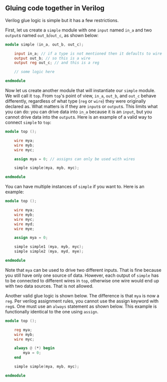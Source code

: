 ## Gluing code together in Verilog

Verilog glue logic is simple but it has a few restrictions.

First, let us create a `simple` module with one `input` named `in_a` and two `output`s named `out_b`/`out_c`, as shown below:

```verilog
module simple (in_a, out_b, out_c);

    input in_a; // if a type is not mentioned then it defaults to wire
    output out_b; // so this is a wire
    output reg out_c; // and this is a reg

    // some logic here

endmodule
```

Now let us create another module that will instantiate our `simple` module. We will call it `top`. From `top`'s point of view, `in_a`, `out_b`, and `out_c` behave differently, regardless of what type (`reg` or `wire`) they were originally declared as. What matters is if they are `input`s or `output`s. This limits what you can do: you can drive data into `in_a` because it is an `input`, but you cannot drive data into the `output`s. Here is an example of a valid way to connect `simple` to `top`:

```verilog
module top ();

    wire mya;
    wire myb;
    wire myc;

    assign mya = 0; // assigns can only be used with wires

    simple simple(mya, myb, myc);

endmodule
```

You can have multiple instances of `simple` if you want to. Here is an example:

```verilog
module top ();

    wire mya;
    wire myb;
    wire myc;
    wire myd;
    wire mye;

    assign mya = 0;

    simple simple1 (mya, myb, myc);
    simple simple2 (mya, myd, mye);

endmodule
```

Note that `mya` can be used to drive two different inputs. That is fine because you still have only one source of data. However, each output of `simple` has to be connected to different wires in `top`, otherwise one wire would end up with two data sources. That is not allowed.

Another valid glue logic is shown below. The difference is that `mya` is now a `reg`. Per verilog assignment rules, you cannot use the assign keyword with `reg`s. One must use an `always` statement as shown below. This example is functionally identical to the one using `assign`.

```verilog
module top ();

    reg mya;
    wire myb;
    wire myc;

    always @ (*) begin
        mya = 0;
    end

    simple simple(mya, myb, myc);

endmodule
```


